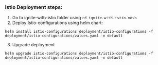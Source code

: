 
### **Istio Deployment steps:**

1. Go to ignite-with-istio folder using `cd ignite-with-istio-mesh`
2. Deploy Istio-configurations using helm chart:

 ```shell script
helm install istio-configurations deployment/istio-configurations -f deployment/istio-configurations/values.yaml -n default
```
3. Upgrade deployment
```
helm upgrade istio-configurations deployment/istio-configurations -f deployment/istio-configurations/values.yaml -n default
```
